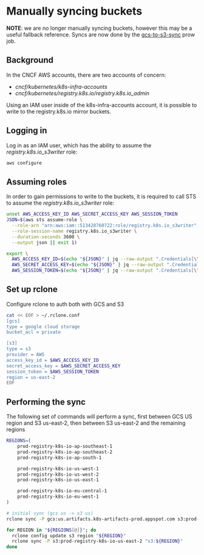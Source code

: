 # Manually syncing buckets

**NOTE**: we are no longer manually syncing buckets, however this may be a useful
fallback reference.  Syncs are now done by the [gcs-to-s3-sync](https://testgrid.k8s.io/sig-k8s-infra-k8sio#gcs-to-s3-sync) prow job.

## Background

In the CNCF AWS accounts, there are two accounts of concern:

- _cncf/kubernetes/k8s-infra-accounts_
- _cncf/kubernetes/registry.k8s.io/registry.k8s.io_admin_

Using an IAM user inside of the k8s-infra-accounts account, it is possible to write to the registry.k8s.io mirror buckets.

## Logging in

Log in as an IAM user, which has the ability to assume the _registry.k8s.io_s3writer_ role:

```bash
aws configure
```

## Assuming roles

In order to gain permissions to write to the buckets, it is required to call STS to assume the _registry.k8s.io_s3writer_ role:

```bash
unset AWS_ACCESS_KEY_ID AWS_SECRET_ACCESS_KEY AWS_SESSION_TOKEN
JSON=$(aws sts assume-role \
  --role-arn "arn:aws:iam::513428760722:role/registry.k8s.io_s3writer"  \
  --role-session-name registry.k8s.io_s3writer \
  --duration-seconds 3600 \
  --output json || exit 1)

export \
  AWS_ACCESS_KEY_ID=$(echo "${JSON}" | jq --raw-output ".Credentials[\"AccessKeyId\"]") \
  AWS_SECRET_ACCESS_KEY=$(echo "${JSON}" | jq --raw-output ".Credentials[\"SecretAccessKey\"]") \
  AWS_SESSION_TOKEN=$(echo "${JSON}" | jq --raw-output ".Credentials[\"SessionToken\"]")
```

## Set up rclone

Configure rclone to auth both with GCS and S3

```bash
cat << EOF > ~/.rclone.conf
[gcs]
type = google cloud storage
bucket_acl = private

[s3]
type = s3
provider = AWS
access_key_id = $AWS_ACCESS_KEY_ID
secret_access_key = $AWS_SECRET_ACCESS_KEY
session_token = $AWS_SESSION_TOKEN
region = us-east-2
EOF
```

## Performing the sync

The following set of commands will perform a sync, first between GCS US region and S3 us-east-2, then between S3 us-east-2 and the remaining regions

```bash
REGIONS=(
    prod-registry-k8s-io-ap-southeast-1
    prod-registry-k8s-io-ap-southeast-2
    prod-registry-k8s-io-ap-south-1

    prod-registry-k8s-io-us-west-1
    prod-registry-k8s-io-us-west-2
    prod-registry-k8s-io-us-east-1

    prod-registry-k8s-io-eu-central-1
    prod-registry-k8s-io-eu-west-1
)

# initial sync (gcs us -> s3 us)
rclone sync -P gcs:us.artifacts.k8s-artifacts-prod.appspot.com s3:prod-registry-k8s-io-us-east-2

for REGION in "${REGIONS[@]}"; do
  rclone config update s3 region "${REGION}"
  rclone sync -P s3:prod-registry-k8s-io-us-east-2 "s3:${REGION}"
done
```
